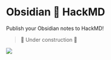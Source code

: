 # Obsidian 🚀 HackMD

Publish your Obsidian notes to HackMD!

> 🚧 Under construction 🚧

![](https://raw.githubusercontent.com/timoth-y/obsidian-hackmd/master/docs/obsidian-hackmd-1.png)
